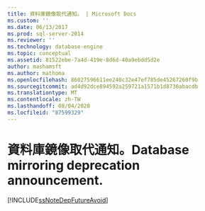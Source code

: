 ```yaml
---
title: 資料庫鏡像取代通知。 | Microsoft Docs
ms.custom: ''
ms.date: 06/13/2017
ms.prod: sql-server-2014
ms.reviewer: ''
ms.technology: database-engine
ms.topic: conceptual
ms.assetid: 81522ebe-7a4d-419e-8d6d-40a9ebdd5d2e
author: mashamsft
ms.author: mathoma
ms.openlocfilehash: 86027596611ee240c32e47ef785de45267260f9b
ms.sourcegitcommit: ad4d92dce894592a259721a1571b1d8736abacdb
ms.translationtype: MT
ms.contentlocale: zh-TW
ms.lasthandoff: 08/04/2020
ms.locfileid: "87599329"
---
```

# <a name="database-mirroring-deprecation-announcement"></a><span data-ttu-id="e8cd0-103">資料庫鏡像取代通知。</span><span class="sxs-lookup"><span data-stu-id="e8cd0-103">Database mirroring deprecation announcement.</span></span>
  [!INCLUDE[ssNoteDepFutureAvoid](../../includes/ssnotedepfutureavoid-md.md)]  
  
  
